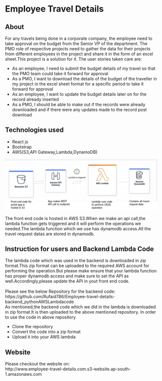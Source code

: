 <h1>Employee Travel Details</h1>
<h2>About</h2>
For any travels being done in a corporate company, the employee need to take approval on the budget from the Senior VP of the department. The PMO role of respective projects need to gather the data for their projects from different employees in the project and share it in the form of an excel sheet.This project is a solution for it.
The user stories taken care are:
<ul>
  <li>As an employee, I need to submit the budget details of my travel so that the PMO team could take it forward for approval</li>
  <li>As a PMO, I want to download the details of the budget of the traveller in my project in the excel sheet format for a specific period to take it forward for approval</li>
  <li>As an employee, I want to update the budget details later on for the record already inserted</li>
  <li>As a PMO, I should be able to make out if the records were already downloaded and if there were any updates made to the record post download</li>
  </ul>
  
  <h2>Technologies used</h2>
  <ul>
  <li>React js</li>
  <li>Bootstrap</li>
  <li>AWS(S3,API Gateway,Lambda,DynamoDB)</li>
  </ul>
<img src="public/Diagram.png" width="2000">
<p>The front end code is hosted in AWS S3.When we make an api call,the lambda function gets triggered and it will perform the operations we needed.The lambda function which we use has dynamodb access.All the travel request datas are stored in dynamodb.</p>

<h2>Instruction for users and Backend Lambda Code</h2>
The lambda code which was used in the backend is downloaded in zip format.This zip format can be uploaded to the required AWS account for performing the operation.But please make ensure that your lambda function has proper dynamodb access and make sure to set the API as well.Accordingly,please update the API in yout front end code.
<br>
<br>
Please see the below Repository for the backend code: <br>
https://github.com/Rufaid786/Employee-travel-details-backend_pythonAWSLambdacode <br>
As mentioned,the backend code which we did in the lambda is downloaded in zip format.It is then uploaded to the above mentioned repository.
In order to use the code in above repository
<ul>
  <li>Clone the repository</li>
  <li>Convert the code into a zip format</li>
  <li>Upload it into your AWS lambda</li>
</ul>
<h2>Website</h2>
<span>Please checkout the website on:<br>http://www.employee-travel-details.com.s3-website.ap-south-1.amazonaws.com</span>
